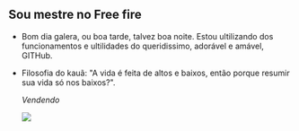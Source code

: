 ## Sou mestre no Free fire ##
- Bom dia galera, ou boa tarde, talvez boa noite. Estou ultilizando dos funcionamentos e ultilidades do queridissimo, adorável e amável, GITHub.
- Filosofia do kauã: "A vida é feita de altos e baixos, então porque resumir sua vida só nos baixos?".

  *Vendendo*



  ![](https://media1.tenor.com/m/QQiopAKBLyUAAAAd/miber.gif)

  
